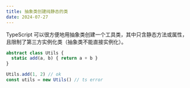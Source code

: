 ```yaml
---
title: 抽象类创建纯静态的类
date: 2024-07-27
---
```


TypeScript 可以很方便地用抽象类创建一个工具类，其中只含静态方法或属性，且限制了第三方实例化类（抽象类不能直接实例化）。

```ts
abstract class Utils {
  static add(a, b) { return a + b }
}

Utils.add(1, 2) // ok
const utils = new Utils() // ts error
```